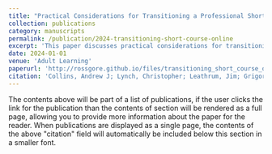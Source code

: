 ```yaml
---
title: "Practical Considerations for Transitioning a Professional Short Course Online"
collection: publications
category: manuscripts
permalink: /publication/2024-transitioning-short-course-online
excerpt: 'This paper discusses practical considerations for transitioning a professional short course to an online format.'
date: 2024-01-01
venue: 'Adult Learning'
paperurl: 'http://rossgore.github.io/files/transitioning_short_course_online.pdf'
citation: 'Collins, Andrew J; Lynch, Christopher; Leathrum, Jim; Grigoryan, Gayane; Cotter, T Stephen; Gore, Ross; Butler, Brandon. (2024). "Practical Considerations for Transitioning a Professional Short Course Online." <i>Adult Learning</i>. 10451595241258232.'
---
```

The contents above will be part of a list of publications, if the user clicks the link for the publication than the contents of section will be rendered as a full page, allowing you to provide more information about the paper for the reader. When publications are displayed as a single page, the contents of the above "citation" field will automatically be included below this section in a smaller font.
